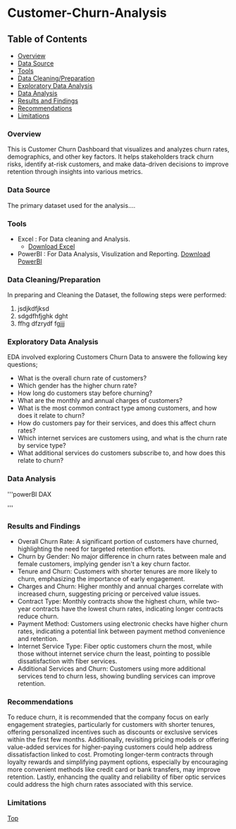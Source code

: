 # Customer-Churn-Analysis

## Table of Contents

- [Overview](#overview)
- [Data Source](#data-source)
- [Tools](#tools)
- [Data Cleaning/Preparation](#data-cleaningpreparation)
- [Exploratory Data Analysis](#exploratory-data-analysis)
- [Data Analysis](#data-analysis)
- [Results and Findings](#results-and-findings)
- [Recommendations](#recommendations)
- [Limitations](#limitations)

### Overview

This is Customer Churn Dashboard that visualizes and analyzes churn rates, demographics, and other key factors. It helps stakeholders track churn risks, identify at-risk customers, and make data-driven decisions to improve retention through insights into various metrics.

### Data Source

The primary dataset used for the analysis....

### Tools

- Excel : For Data cleaning and Analysis.
  - [Download Excel](https://www.microsoft.com/en-us/download/details.aspx?id=58494)
- PowerBI : For Data Analysis, Visulization and Reporting. [Download PowerBI](https://www.microsoft.com/en-us/download/details.aspx?id=58494)

### Data Cleaning/Preparation

In preparing and Cleaning the Dataset, the following steps were performed:
1. jsdjkdfjksd
2. sdgdfhfjghk dght
3. ffhg dfzrydf fgjjj

### Exploratory Data Analysis

EDA involved exploring Customers Churn Data to answere the following key questions;

- What is the overall churn rate of customers?
- Which gender has the higher churn rate?
- How long do customers stay before churning?
- What are the monthly and annual charges of customers?
- What is the most common contract type among customers, and how does it relate to churn?
- How do customers pay for their services, and does this affect churn rates?
- Which internet services are customers using, and what is the churn rate by service type?
- What additional services do customers subscribe to, and how does this relate to churn?

### Data Analysis

'''powerBI DAX


'''

### Results and Findings

- Overall Churn Rate: A significant portion of customers have churned, highlighting the need for targeted retention efforts.
- Churn by Gender: No major difference in churn rates between male and female customers, implying gender isn't a key churn factor.
- Tenure and Churn: Customers with shorter tenures are more likely to churn, emphasizing the importance of early engagement.
- Charges and Churn: Higher monthly and annual charges correlate with increased churn, suggesting pricing or perceived value issues.
- Contract Type: Monthly contracts show the highest churn, while two-year contracts have the lowest churn rates, indicating longer contracts reduce churn.
- Payment Method: Customers using electronic checks have higher churn rates, indicating a potential link between payment method convenience and retention.
- Internet Service Type: Fiber optic customers churn the most, while those without internet service churn the least, pointing to possible dissatisfaction with fiber services.
- Additional Services and Churn: Customers using more additional services tend to churn less, showing bundling services can improve retention.

### Recommendations

To reduce churn, it is recommended that the company focus on early engagement strategies, particularly for customers with shorter tenures, offering personalized incentives such as discounts or exclusive services within the first few months. Additionally, revisiting pricing models or offering value-added services for higher-paying customers could help address dissatisfaction linked to cost. Promoting longer-term contracts through loyalty rewards and simplifying payment options, especially by encouraging more convenient methods like credit card or bank transfers, may improve retention. Lastly, enhancing the quality and reliability of fiber optic services could address the high churn rates associated with this service.

### Limitations

[Top](#customer-churn-analysis)
